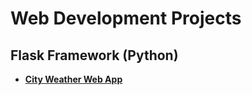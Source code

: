 # Web Development Projects

## Flask Framework (Python)

- **[City Weather Web App](https://github.com/MeqdadDarweesh/flask-city-weather-app)**